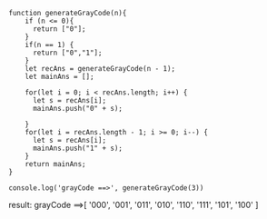 
````typescript:
function generateGrayCode(n){
    if (n <= 0){
      return ["0"];
    }
    if(n == 1) {
      return ["0","1"];
    }
    let recAns = generateGrayCode(n - 1);
    let mainAns = [];

    for(let i = 0; i < recAns.length; i++) {
      let s = recAns[i];
      mainAns.push("0" + s);
  
    }
    for(let i = recAns.length - 1; i >= 0; i--) {
      let s = recAns[i];
      mainAns.push("1" + s);
    }
    return mainAns;
}
 
console.log('grayCode ==>', generateGrayCode(3))
````
result: grayCode ==>[
  '000', '001',
  '011', '010',
  '110', '111',
  '101', '100'
]